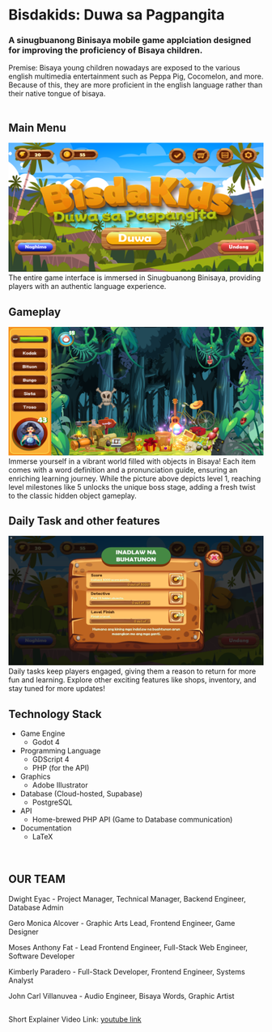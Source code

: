 # Bisdakids: Duwa sa Pagpangita<br>
### A sinugbuanong Binisaya mobile game applciation designed for improving the proficiency of Bisaya children.<br>

Premise: Bisaya young children nowadays are exposed to the various english multimedia entertainment such as Peppa Pig, Cocomelon, and more. Because of this, they are more proficient in the english language rather than their native tongue of bisaya.<br><br>

## Main Menu
![Bisdakids Main Menu](Main_ss.png)
The entire game interface is immersed in Sinugbuanong Binisaya, providing players with an authentic language experience.<br>
## Gameplay
![Bisdakids Main Menu](Gameplay_ss.png)
Immerse yourself in a vibrant world filled with objects in Bisaya! Each item comes with a word definition and a pronunciation guide, ensuring an enriching learning journey. While the picture above depicts level 1, reaching level milestones like 5 unlocks the unique boss stage, adding a fresh twist to the classic hidden object gameplay.<br>
## Daily Task and other features
![Bisdakids Main Menu](DT_ss.png)
Daily tasks keep players engaged, giving them a reason to return for more fun and learning. Explore other exciting features like shops, inventory, and stay tuned for more updates!
<br>
## Technology Stack
* Game Engine
  * Godot 4
* Programming Language
  * GDScript 4
  * PHP (for the API)
* Graphics
  * Adobe Illustrator
* Database (Cloud-hosted, Supabase)
  * PostgreSQL
* API
  * Home-brewed PHP API (Game to Database communication)
* Documentation
  * LaTeX <br><br><br>

## OUR TEAM
Dwight Eyac - Project Manager, Technical Manager, Backend Engineer, Database Admin<br>

Gero Monica Alcover - Graphic Arts Lead, Frontend Engineer, Game Designer<br>

Moses Anthony Fat - Lead Frontend Engineer, Full-Stack Web Engineer, Software Developer<br>

Kimberly Paradero - Full-Stack Developer, Frontend Engineer, Systems Analyst<br>

John Carl Villanuvea - Audio Engineer, Bisaya Words, Graphic Artist<br>

## 
Short Explainer Video Link: [youtube link](https://www.youtube.com/watch?v=kKcznEgS6o0)
